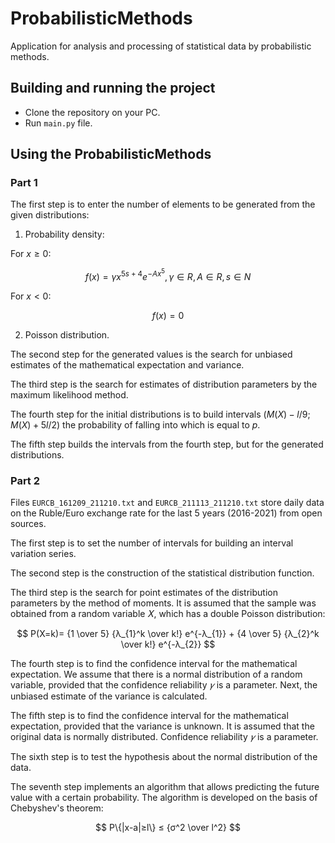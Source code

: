 # ProbabilisticMethods
Application for analysis and processing of statistical data by probabilistic methods.
## Building and running the project
- Clone the repository on your PC.
- Run `main.py` file.
## Using the ProbabilisticMethods
### Part 1
The first step is to enter the number of elements to be generated from the given distributions:
1. Probability density:

For $x ≥ 0$:

$$ f(x) = γx^{5s+4}e^{-Ax^5}, γ ∈ R, A ∈ R, s ∈ N $$

For $x < 0$:

$$ f(x) = 0 $$

2. Poisson distribution.

The second step for the generated values ​​is the search for unbiased estimates of the mathematical expectation and variance.

The third step is the search for estimates of distribution parameters by the maximum likelihood method.

The fourth step for the initial distributions is to build intervals $(M(X) - l/9; M(X) + 5l/2)$ the probability of falling into which is equal to $p$.

The fifth step builds the intervals from the fourth step, but for the generated distributions.

### Part 2
Files `EURCB_161209_211210.txt` and `EURCB_211113_211210.txt` store daily data on the Ruble/Euro exchange rate for the last 5 years (2016-2021) from open sources.

The first step is to set the number of intervals for building an interval variation series.

The second step is the construction of the statistical distribution function.

The third step is the search for point estimates of the distribution parameters by the method of moments. It is assumed that the sample was obtained from a random variable 𝑋, which has a double Poisson distribution:

$$ P(X=k)= {1 \over 5} {λ_{1}^k \over k!} e^{-λ_{1}} + {4 \over 5} {λ_{2}^k \over k!}  e^{-λ_{2}} $$

The fourth step is to find the confidence interval for the mathematical expectation. We assume that there is a normal distribution of a random variable, provided that the confidence reliability $𝛾$ is a parameter. Next, the unbiased estimate of the variance is calculated.

The fifth step is to find the confidence interval for the mathematical expectation, provided that the variance is unknown. It is assumed that the original data is normally distributed. Confidence reliability $𝛾$ is a parameter.

The sixth step is to test the hypothesis about the normal distribution of the data.

The seventh step implements an algorithm that allows predicting the future value with a certain probability. The algorithm is developed on the basis of Chebyshev's theorem:

$$ P\{|x-a|≥l\} ≤ {σ^2 \over l^2}  $$
